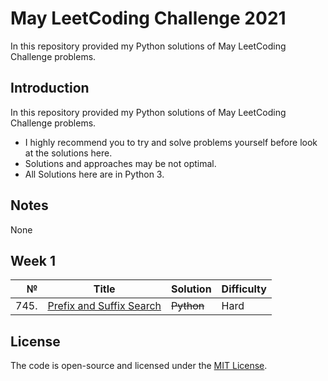 # May LeetCoding Challenge 2021
In this repository provided my Python solutions of May LeetCoding Challenge problems.

## Introduction
In this repository provided my Python solutions of May LeetCoding Challenge problems. 
- I highly recommend you to try and solve problems yourself before look at the solutions here.
- Solutions and approaches may be not optimal.
- All Solutions here are in Python 3.

## Notes
None

## Week 1
|№|Title|Solution|Difficulty|
| ----: | --- | --- | --- |
|745.|[Prefix and Suffix Search](https://leetcode.com/problems/prefix-and-suffix-search/)|~~Python~~|Hard|

## License
The code is open-source and licensed under the [MIT License](/LICENSE).
